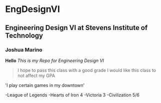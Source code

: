 # EngDesignVI
## Engineering Design VI at Stevens Institute of Technology
### Joshua Marino

**Hello**
*This is my Repo for Engineering Design VI*
>I hope to pass this class with a good grade
>I would like this class to not affect my GPA

'I play certain games in my downtown'

-League of Legends
-Hearts of Iron 4
-Victoria 3
-Civilization 5/6


